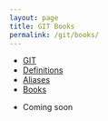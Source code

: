 ```yaml
---
layout: page
title: GIT Books
permalink: /git/books/
---
```


<ul class="pager">
<li><a href="/git">GIT</a></li>
<li><a href="/git/definitions">Definitions</a></li>
<li><a href="/git/aliases">Aliases</a></li>
<li class="active"><a href="/git/books">Books</a></li>
</ul> 

- Coming soon
